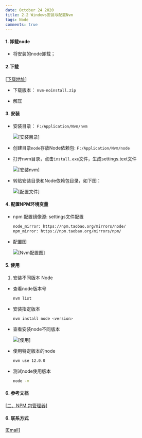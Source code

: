 ```yaml
---
date: October 24 2020
title: 2.2 Windows安装与配置Nvm
tags: Node
comments: true
---
```

#### 1. 卸载node

- 将安装的node卸载；

#### 2.下载

[[下载地址]](https://github.com/coreybutler/nvm-windows/releases)

- 下载版本： `nvm-noinstall.zip`

- 解压

#### 3. 安装

- 安装目录： `F:/Application/Nvm/nvm`

  ![[安装目录]](https://s1.ax1x.com/2020/10/15/0TAl59.png)

- 创建目录`node`存放Node依赖包: `F:/Application/Nvm/node`

- 打开nvm目录，点击`install.exe`文件，生成settings.text文件

  ![[安装nvm]](https://s1.ax1x.com/2020/10/15/0TAtKK.png)

- 转贴安装目录和Node依赖包目录，如下图：

  ![[配置文件]](https://s1.ax1x.com/2020/10/15/0TERQx.png)

#### 4. 配置NPM环境变量

- npm 配置镜像源: settings文件配置

  ```bash
  node_mirror: https://npm.taobao.org/mirrors/node/
  npm_mirror: https://npm.taobao.org/mirrors/npm/
  ```

- 配置图

  ![[Nvm配置图]](https://s1.ax1x.com/2020/10/27/BMA8Rs.jpg)

#### 5. 使用

1. 安装不同版本 Node

- 查看node版本号

  ```bash
  nvm list
  ```

- 安装指定版本

  ```bash
  nvm install node <version>
  ```
- 查看安装node不同版本

  ![[使用]](https://s1.ax1x.com/2020/10/15/0TAVg0.png)

- 使用特定版本的node

  ```bash
  nvm use 12.0.0
  ```

- 测试node使用版本

  ```bash
  node -v
  ```

#### 6. 参考文档

[[二、NPM 包管理器]](https://web-dolphin.github.io/2020/10/24/Node/Tutorial/%E4%BA%8C%E3%80%81NPM%E5%8C%85%E7%AE%A1%E7%90%86%E6%95%99%E7%A8%8B/)

#### 6. 联系方式

[[Email]](yuanmin8888@outlook.com)
